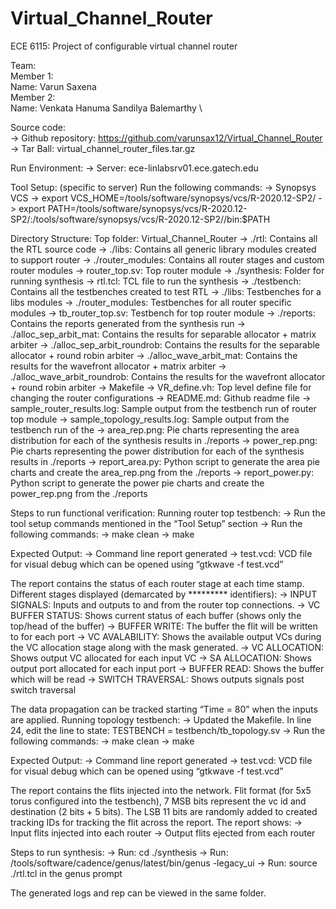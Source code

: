 # Virtual_Channel_Router
ECE 6115: Project of configurable virtual channel router

Team:  \
Member 1:  \
Name: Varun Saxena  \
Member 2:  \
Name: Venkata Hanuma Sandilya Balemarthy  \

Source code: <br />
  -> Github repository: https://github.com/varunsax12/Virtual_Channel_Router
  -> Tar Ball: virtual_channel_router_files.tar.gz

Run Environment:
  -> Server: ece-linlabsrv01.ece.gatech.edu

Tool Setup: (specific to server)
Run the following commands:
  -> Synopsys VCS
      -> export VCS_HOME=/tools/software/synopsys/vcs/R-2020.12-SP2/
      -> export PATH=/tools/software/synopsys/vcs/R-2020.12-SP2/:/tools/software/synopsys/vcs/R-2020.12-SP2//bin:$PATH

Directory Structure:
Top folder: Virtual_Channel_Router
  -> ./rtl: Contains all the RTL source code
      -> ./libs: Contains all generic library modules created to support router
      -> ./router_modules: Contains all router stages and custom router modules
      -> router_top.sv: Top router module
  -> ./synthesis: Folder for running synthesis
      -> rtl.tcl: TCL file to run the synthesis
  -> ./testbench: Contains all the testbenches created to test RTL
      -> ./libs: Testbenches for a libs modules
      -> ./router_modules: Testbenches for all router specific modules
      -> tb_router_top.sv: Testbench for top router module
  -> ./reports: Contains the reports generated from the synthesis run
      -> ./alloc_sep_arbit_mat: Contains the results for separable allocator + matrix arbiter
  	  -> ./alloc_sep_arbit_roundrob: Contains the results for the separable allocator + round robin arbiter
  	  -> ./alloc_wave_arbit_mat: Contains the results for the wavefront allocator + matrix arbiter
  	  -> ./alloc_wave_arbit_roundrob: Contains the results for the wavefront allocator + round robin arbiter
  -> Makefile
  -> VR_define.vh: Top level define file for changing the router configurations
  -> README.md: Github readme file
  -> sample_router_results.log: Sample output from the testbench run of router top module
  -> sample_topology_results.log: Sample output from the testbench run of the
  -> area_rep.png: Pie charts representing the area distribution for each of the synthesis results in ./reports
  -> power_rep.png: Pie charts representing the power distribution for each of the synthesis results in ./reports
  -> report_area.py: Python script to generate the area pie charts and create the area_rep.png from the ./reports
  -> report_power.py: Python script to generate the power pie charts and create the power_rep.png from the ./reports

Steps to run functional verification:
Running router top testbench:
  -> Run the tool setup commands mentioned in the “Tool Setup” section
  -> Run the following commands:
  -> make clean
  -> make

Expected Output:
  -> Command line report generated
  -> test.vcd: VCD file for visual debug which can be opened using “gtkwave -f test.vcd”

The report contains the status of each router stage at each time stamp. Different stages displayed (demarcated by ********* identifiers):
  -> INPUT SIGNALS: Inputs and outputs to and from the router top connections.
  -> VC BUFFER STATUS: Shows current status of each buffer (shows only the top/head of the buffer)
  -> BUFFER WRITE: The buffer the flit will be written to for each port
  -> VC AVALABILITY: Shows the available output VCs during the VC allocation stage along with the mask generated.
  -> VC ALLOCATION: Shows output VC allocated for each input VC
  -> SA ALLOCATION: Shows output port allocated for each input port
  -> BUFFER READ: Shows the buffer which will be read
  -> SWITCH TRAVERSAL: Shows outputs signals post switch traversal

The data propagation can be tracked starting “Time = 80” when the inputs are applied.
Running topology testbench:
  -> Updated the Makefile. In line 24, edit the line to state: TESTBENCH = testbench/tb_topology.sv
  -> Run the following commands:
  -> make clean
  -> make
  
Expected Output:
  -> Command line report generated
  -> test.vcd: VCD file for visual debug which can be opened using “gtkwave -f test.vcd”

The report contains the flits injected into the network. Flit format (for 5x5 torus configured into the testbench), 7 MSB bits represent the vc id and destination (2 bits + 5 bits). The LSB 11 bits are randomly added to created tracking IDs for tracking the flit across the report. The report shows:
  -> Input flits injected into each router
  -> Output flits ejected from each router

Steps to run synthesis:
  -> Run: cd ./synthesis
  -> Run: /tools/software/cadence/genus/latest/bin/genus -legacy_ui
  -> Run: source ./rtl.tcl in the genus prompt

The generated logs and rep can be viewed in the same folder.

